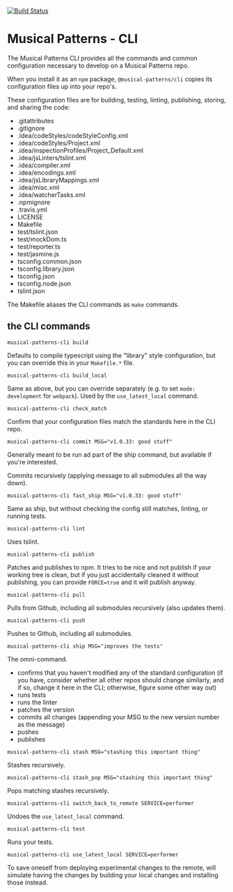 [![Build Status](https://travis-ci.com/MusicalPatterns/cli.svg?branch=master)](https://travis-ci.com/MusicalPatterns/cli)

# Musical Patterns - CLI

The Musical Patterns CLI provides all the commands and common configuration necessary to develop on a Musical Patterns repo.

When you install it as an `npm` package, `@musical-patterns/cli` copies its configuration files up into your repo's.

These configuration files are for building, testing, linting, publishing, storing, and sharing the code:

- .gitattributes
- .gitignore
- .idea/codeStyles/codeStyleConfig.xml
- .idea/codeStyles/Project.xml
- .idea/inspectionProfiles/Project_Default.xml
- .idea/jsLinters/tslint.xml
- .idea/compiler.xml
- .idea/encodings.xml
- .idea/jsLibraryMappings.xml
- .idea/misc.xml
- .idea/watcherTasks.xml
- .npmignore
- .travis.yml
- LICENSE
- Makefile
- test/tslint.json
- test/mockDom.ts
- test/reporter.ts
- test/jasmine.js
- tsconfig.common.json
- tsconfig.library.json
- tsconfig.json
- tsconfig.node.json
- tslint.json

The Makefile aliases the CLI commands as `make` commands.

## the CLI commands

`musical-patterns-cli build`

Defaults to compile typescript using the "library" style configuration, but you can override this in your `Makefile.*` file.

`musical-patterns-cli build_local`

Same as above, but you can override separately (e.g. to set `mode: development` for `webpack`).
Used by the `use_latest_local` command.

`musical-patterns-cli check_match`

Confirm that your configuration files match the standards here in the CLI repo.

`musical-patterns-cli commit MSG="v1.0.33: good stuff"`

Generally meant to be run ad part of the ship command, but available if you're interested. 

Commits recursively (applying message to all submodules all the way down).

`musical-patterns-cli fast_ship MSG="v1.0.33: good stuff"`

Same as ship, but without checking the config still matches, linting, or running tests.

`musical-patterns-cli lint`

Uses tslint.

`musical-patterns-cli publish`

Patches and publishes to npm.
It tries to be nice and not publish if your working tree is clean, but if you just accidentally cleaned it without publishing, you can provide `FORCE=true` and it will publish anyway.

`musical-patterns-cli pull`

Pulls from Github, including all submodules recursively (also updates them).

`musical-patterns-cli push`

Pushes to Github, including all submodules.

`musical-patterns-cli ship MSG="improves the tests"`

The omni-command. 

- confirms that you haven't modified any of the standard configuration (if you have, consider whether all other repos should change similarly, and if so, change it here in the CLI; otherwise, figure some other way out)
- runs tests
- runs the linter
- patches the version
- commits all changes (appending your MSG to the new version number as the message)
- pushes
- publishes

`musical-patterns-cli stash MSG="stashing this important thing"`

Stashes recursively.

`musical-patterns-cli stash_pop MSG="stashing this important thing"`

Pops matching stashes recursively.

`musical-patterns-cli switch_back_to_remote SERVICE=performer`

Undoes the `use_latest_local` command.

`musical-patterns-cli test`

Runs your tests.

`musical-patterns-cli use_latest_local SERVICE=performer`

To save oneself from deploying experimental changes to the remote, will simulate having the changes by building your local changes and installing those instead.

